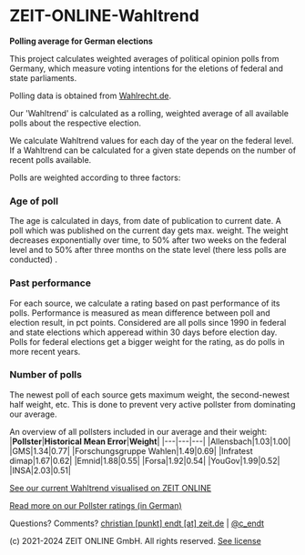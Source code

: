 # ZEIT-ONLINE-Wahltrend

**Polling average for German elections**

This project calculates weighted averages of political opinion polls from Germany, which measure voting intentions for the eletions of federal and state parliaments.

Polling data is obtained from [Wahlrecht.de](https://www.wahlrecht.de/umfragen/index.htm).

Our 'Wahltrend' is calculated as a rolling, weighted average of all available polls about the respective election.

We calculate Wahltrend values for each day of the year on the federal level. If a Wahltrend can be calculated for a given state depends on the number of recent polls available.

 Polls are weighted according to three factors:

### Age of poll
The age is calculated in days, from date of publication to current date.
A poll which was published on the current day gets max. weight. The weight decreases exponentially over time, to 50% after two weeks on the federal level and to 50% after three months on the state level (there less polls are conducted) .

### Past performance
For each source, we calculate a rating based on past performance of its polls. Performance is measured as mean difference between poll and election result, in pct points. Considered are all polls since 1990 in federal and state elections which apperead within 30 days before election day. Polls for federal elections get a bigger weight for the rating, as do polls in more recent years.

### Number of polls
The newest poll of each source gets maximum weight, the second-newest half weight, etc. This is done to prevent very active pollster from dominating our average.

An overview of all pollsters included in our average and their weight:
|**Pollster**|**Historical Mean Error**|**Weight**|
|---|---|---|
|Allensbach|1.03|1.00|
|GMS|1.34|0.77|
|Forschungsgruppe Wahlen|1.49|0.69|
|Infratest dimap|1.67|0.62|
|Emnid|1.88|0.55|
|Forsa|1.92|0.54|
|YouGov|1.99|0.52|
|INSA|2.03|0.51|

[See our current Wahltrend visualised on ZEIT ONLINE](https://www.zeit.de/politik/deutschland/wahlumfragen-landtagswahlen-bundestagswahl-spd-cdu-gruene-fdp-afd)

[Read more on our Pollster ratings (in German)](https://www.zeit.de/politik/deutschland/2021-06/wahlumfragen-sachsen-anhalt-landtagswahl-wahlverhalten-waehler)

Questions? Comments? [christian [punkt] endt [at] zeit.de](mailto:christian.endt@zeit.de) | [@c_endt](https://twitter.com/c_endt)

(c) 2021-2024 ZEIT ONLINE GmbH. All rights reserved. [See license](LICENSE.md)